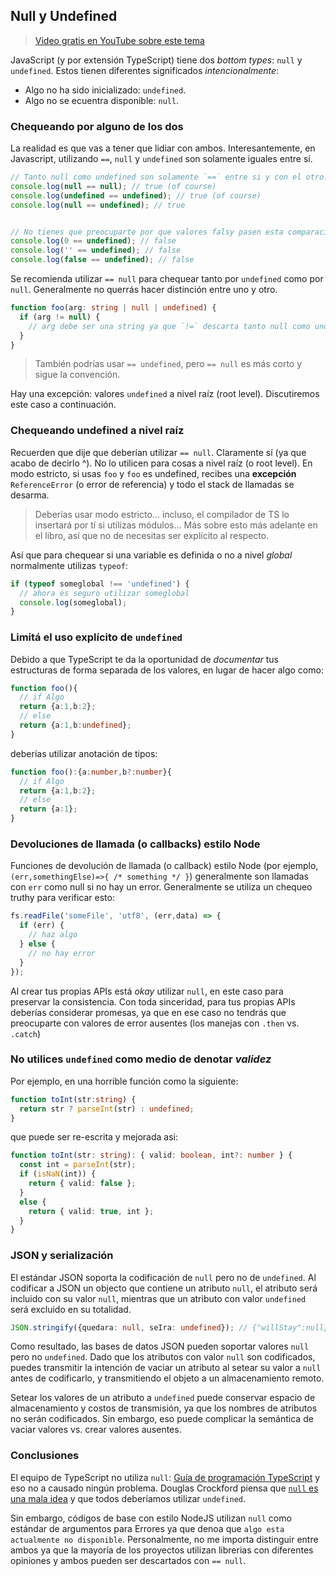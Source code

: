 ## Null y Undefined

> [Video gratis en YouTube sobre este tema](https://www.youtube.com/watch?v=kaUfBNzuUAI)

JavaScript (y por extensión TypeScript) tiene dos *bottom types*: `null` y `undefined`. Estos tienen diferentes significados *intencionalmente*:

* Algo no ha sido inicializado: `undefined`.
* Algo no se ecuentra disponible: `null`.

### Chequeando por alguno de los dos

La realidad es que vas a tener que lidiar con ambos. Interesantemente, en Javascript, utilizando `==`, `null` y `undefined` son solamente iguales entre sí.

```ts
// Tanto null como undefined son solamente `==` entre si y con el otro:
console.log(null == null); // true (of course)
console.log(undefined == undefined); // true (of course)
console.log(null == undefined); // true


// No tienes que preocuparte por que valores falsy pasen esta comparación
console.log(0 == undefined); // false
console.log('' == undefined); // false
console.log(false == undefined); // false
```
Se recomienda utilizar `== null` para chequear tanto por `undefined` como por `null`. Generalmente no querrás hacer distinción entre uno y otro.

```ts
function foo(arg: string | null | undefined) {
  if (arg != null) {
    // arg debe ser una string ya que `!=` descarta tanto null como undefined
  }
}
```

> También podrías usar `== undefined`, pero `== null` es más corto y sigue la convención.

Hay una excepción: valores `undefined` a nivel raíz (root level). Discutiremos este caso a continuación.


### Chequeando undefined a nivel raíz

Recuerden que dije que deberían utilizar `== null`. Claramente sí (ya que acabo de decirlo ^). No lo utilicen para cosas a nivel raíz (o root level). En modo estricto, si usas `foo` y `foo` es undefined, recibes una **excepción**  `ReferenceError` (o error de referencia) y todo el stack de llamadas se desarma.

> Deberías usar modo estricto... incluso, el compilador de TS lo insertará por tí si utilizas módulos... Más sobre esto más adelante en el libro, así que no de necesitas ser explícito al respecto.

Así que para chequear si una variable es definida o no a nivel *global* normalmente utilizas `typeof`:

```ts
if (typeof someglobal !== 'undefined') {
  // ahora es seguro utilizar someglobal
  console.log(someglobal);
}
```

### Limitá el uso explícito de `undefined`
Debido a que TypeScript te da la oportunidad de *documentar* tus estructuras de forma separada de los valores, en lugar de hacer algo como: 

```ts
function foo(){
  // if Algo
  return {a:1,b:2};
  // else
  return {a:1,b:undefined};
}
```
deberías utilizar anotación de tipos:
```ts
function foo():{a:number,b?:number}{
  // if Algo
  return {a:1,b:2};
  // else
  return {a:1};
}
```

### Devoluciones de llamada (o callbacks) estilo Node
Funciones de devolución de llamada (o callback) estilo Node (por ejemplo, `(err,somethingElse)=>{ /* something */ }`) generalmente son llamadas con `err` como null si no hay un error. Generalmente se utiliza un chequeo truthy para verificar esto:

```ts
fs.readFile('someFile', 'utf8', (err,data) => {
  if (err) {
    // haz algo
  } else {
    // no hay error
  }
});
```
Al crear tus propias APIs está *okay* utilizar `null`, en este caso para preservar la consistencia. Con toda sinceridad, para tus propias APIs deberías considerar promesas, ya que en ese caso no tendrás que preocuparte con valores de error ausentes (los manejas con `.then` vs. `.catch`)

### No utilices `undefined` como medio de denotar *validez*

Por ejemplo, en una horrible función como la siguiente:

```ts
function toInt(str:string) {
  return str ? parseInt(str) : undefined;
}
```
que puede ser re-escrita y mejorada asi: 
```ts
function toInt(str: string): { valid: boolean, int?: number } {
  const int = parseInt(str);
  if (isNaN(int)) {
    return { valid: false };
  }
  else {
    return { valid: true, int };
  }
}
```

### JSON y serialización

El estándar JSON soporta la codificación de `null` pero no de `undefined`. Al codificar a JSON un objecto que contiene un atributo `null`, el atributo será incluido con su valor `null`, mientras que un atributo con valor `undefined` será excluido en su totalidad.

```ts
JSON.stringify({quedara: null, seIra: undefined}); // {"willStay":null}
```

Como resultado, las bases de datos JSON pueden soportar valores `null` pero no `undefined`. Dado que los atributos con valor `null` son codificados, puedes transmitir la intención de vaciar un atributo al setear su valor a `null` antes de codificarlo, y transmitiendo el objeto a un almacenamiento remoto. 

Setear los valores de un atributo a `undefined` puede conservar espacio de almacenamiento y costos de transmisión, ya que los nombres de atributos no serán codificados. Sin embargo, eso puede complicar la semántica de vaciar valores vs. crear valores ausentes.

### Conclusiones
El equipo de TypeScript no utiliza `null`: [Guía de programación TypeScript](https://github.com/Microsoft/TypeScript/wiki/Coding-guidelines#null-and-undefined) y eso no a causado ningún problema. Douglas Crockford piensa que [`null` es una mala idea](https://www.youtube.com/watch?v=PSGEjv3Tqo0&feature=youtu.be&t=9m21s) y que todos deberíamos utilizar `undefined`.

Sin embargo, códigos de base con estilo NodeJS utilizan `null` como estándar de argumentos para Errores ya que denoa que `algo esta actualmente no disponible`. Personalmente, no me importa distinguir entre ambos ya que la mayoría de los proyectos utilizan librerias con diferentes opiniones y ambos pueden ser descartados con `== null`.
